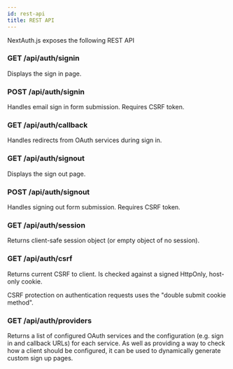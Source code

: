 ```yaml
---
id: rest-api
title: REST API
---
```


NextAuth.js exposes the following REST API

### GET /api/auth/signin

Displays the sign in page.

### POST /api/auth/signin

Handles email sign in form submission. Requires CSRF token.

### GET /api/auth/callback

Handles redirects from OAuth services during sign in.

### GET /api/auth/signout

Displays the sign out page.

### POST /api/auth/signout

Handles signing out form submission. Requires CSRF token.

### GET /api/auth/session

Returns client-safe session object (or empty object of no session).

### GET /api/auth/csrf

Returns current CSRF to client. Is checked against a signed HttpOnly, host-only cookie.

CSRF protection on authentication requests uses the "double submit cookie method".

### GET /api/auth/providers

Returns a list of configured OAuth services and the configuration (e.g. sign in and callback URLs) for each service. As well as providing a way to check how a client should be configured, it can be used to dynamically generate custom sign up pages.